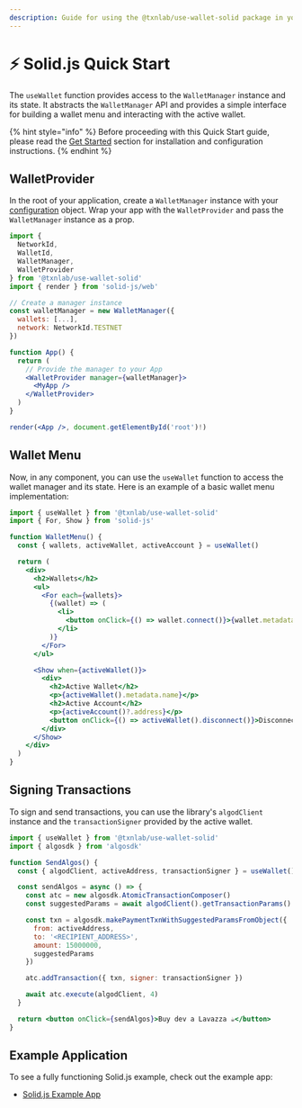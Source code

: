 ```yaml
---
description: Guide for using the @txnlab/use-wallet-solid package in your Solid.js project
---
```


# ⚡ Solid.js Quick Start

The `useWallet` function provides access to the `WalletManager` instance and its state. It abstracts the `WalletManager` API and provides a simple interface for building a wallet menu and interacting with the active wallet.

{% hint style="info" %}
Before proceeding with this Quick Start guide, please read the [Get Started](../fundamentals/get-started/) section for installation and configuration instructions.
{% endhint %}

## WalletProvider

In the root of your application, create a `WalletManager` instance with your [configuration](../fundamentals/get-started/configuration.md) object. Wrap your app with the `WalletProvider` and pass the `WalletManager` instance as a prop.

```jsx
import {
  NetworkId,
  WalletId,
  WalletManager,
  WalletProvider
} from '@txnlab/use-wallet-solid'
import { render } from 'solid-js/web'

// Create a manager instance
const walletManager = new WalletManager({
  wallets: [...],
  network: NetworkId.TESTNET
})

function App() {
  return (
    // Provide the manager to your App
    <WalletProvider manager={walletManager}>
      <MyApp />
    </WalletProvider>
  )
}

render(<App />, document.getElementById('root')!)
```

## Wallet Menu

Now, in any component, you can use the `useWallet` function to access the wallet manager and its state. Here is an example of a basic wallet menu implementation:

```jsx
import { useWallet } from '@txnlab/use-wallet-solid'
import { For, Show } from 'solid-js'

function WalletMenu() {
  const { wallets, activeWallet, activeAccount } = useWallet()

  return (
    <div>
      <h2>Wallets</h2>
      <ul>
        <For each={wallets}>
          {(wallet) => (
            <li>
              <button onClick={() => wallet.connect()}>{wallet.metadata.name}</button>
            </li>
          )}
        </For>
      </ul>

      <Show when={activeWallet()}>
        <div>
          <h2>Active Wallet</h2>
          <p>{activeWallet().metadata.name}</p>
          <h2>Active Account</h2>
          <p>{activeAccount()?.address}</p>
          <button onClick={() => activeWallet().disconnect()}>Disconnect</button>
        </div>
      </Show>
    </div>
  )
}
```

## Signing Transactions

To sign and send transactions, you can use the library's `algodClient` instance and the `transactionSigner` provided by the active wallet.

```jsx
import { useWallet } from '@txnlab/use-wallet-solid'
import { algosdk } from 'algosdk'

function SendAlgos() {
  const { algodClient, activeAddress, transactionSigner } = useWallet()

  const sendAlgos = async () => {
    const atc = new algosdk.AtomicTransactionComposer()
    const suggestedParams = await algodClient().getTransactionParams().do()

    const txn = algosdk.makePaymentTxnWithSuggestedParamsFromObject({
      from: activeAddress,
      to: '<RECIPIENT_ADDRESS>',
      amount: 15000000,
      suggestedParams
    })

    atc.addTransaction({ txn, signer: transactionSigner })

    await atc.execute(algodClient, 4)
  }

  return <button onClick={sendAlgos}>Buy dev a Lavazza ☕️</button>
}
```

## Example Application

To see a fully functioning Solid.js example, check out the example app:

* [Solid.js Example App](https://github.com/TxnLab/use-wallet/tree/main/examples/solid-ts)
